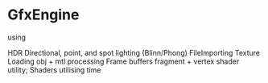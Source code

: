 # GfxEngine

using 

HDR
Directional, point, and spot lighting (Blinn/Phong)
FileImporting
Texture Loading
obj + mtl processing
Frame buffers
fragment + vertex shader utility;
Shaders utilising time 